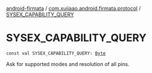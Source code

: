 [android-firmata](../index.md) / [com.xujiaao.android.firmata.protocol](index.md) / [SYSEX_CAPABILITY_QUERY](./-s-y-s-e-x_-c-a-p-a-b-i-l-i-t-y_-q-u-e-r-y.md)

# SYSEX_CAPABILITY_QUERY

`const val SYSEX_CAPABILITY_QUERY: `[`Byte`](https://kotlinlang.org/api/latest/jvm/stdlib/kotlin/-byte/index.html)

Ask for supported modes and resolution of all pins.

